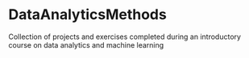 # DataAnalyticsMethods
Collection of projects and exercises completed during an introductory course on data analytics and machine learning
